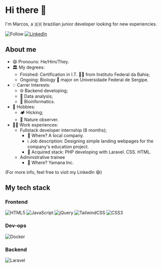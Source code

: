 # Hi there 👋

I'm Marcos, a 🇧🇷 brazilian junior developer looking for new experiencies.

![Follow](https://img.shields.io/github/followers/marcoslor?style=flat-square&label=Follow&logo=github)
[![LinkedIn](https://img.shields.io/badge/linkedin-%230077B5.svg?style=flat-squar&logo=linkedin&logoColor=white)](https://www.linkedin.com/in/marcos-rios-31a54b220/)

## About me

- 😄  Pronouns: He/Him/They.
- 🏛  My degrees:
  - Finished: Certification in I.T. 👨‍💻 from Instituto Federal da Bahia;
  - Ongoing: Biology 🐛 major on Universidade Federal de Sergipe. 
- 💡  Carrer Interests:
  - 🌐  Backend developing;
  - 🔎  Data analysis;
  - 🧬  Bioinformatics.
- 🍄  Hobbies:
  - 🏕  Hicking;
  - 🍃  Nature observer.
- 🧑‍💻 Work experiences:
  -   Fullstack developer internship (8 months);
      -   🏢 Where? A local company.
      -   ℹ️ Job description: Designing simple landing webpages for the company's education project.
      -   🧳 Acquired stack: PHP developing with Laravel. CSS. HTML.
  -   Administrative trainee
      -   🏢 Where? Yamana Inc.

(For more info, feel free to visit my LinkedIn 😄)
 

## My tech stack

### Frontend

![HTML5](https://img.shields.io/badge/html5-%23E34F26.svg?style=for-the-badge&logo=html5&logoColor=white)
![JavaScript](https://img.shields.io/badge/javascript-%23323330.svg?style=for-the-badge&logo=javascript&logoColor=%23F7DF1E)
![jQuery](https://img.shields.io/badge/jquery-%230769AD.svg?style=for-the-badge&logo=jquery&logoColor=white)
![TailwindCSS](https://img.shields.io/badge/tailwindcss-%2338B2AC.svg?style=for-the-badge&logo=tailwind-css&logoColor=white)
![CSS3](https://img.shields.io/badge/css3-%231572B6.svg?style=for-the-badge&logo=css3&logoColor=white)

### Dev-ops

![Docker](https://img.shields.io/badge/docker-%230db7ed.svg?style=for-the-badge&logo=docker&logoColor=white)

### Backend

![Laravel](https://img.shields.io/badge/laravel-%23FF2D20.svg?style=for-the-badge&logo=laravel&logoColor=white)

